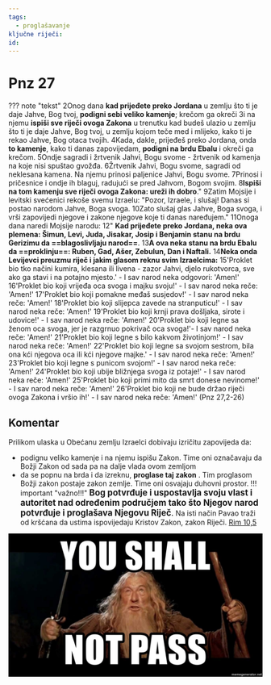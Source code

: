 ```yaml
---
tags: 
  - proglašavanje
ključne riječi:
id:
---
```

# Pnz 27

??? note "tekst"
	2Onog dana **kad prijeđete  preko Jordana** u zemlju što ti je daje Jahve, Bog tvoj, **podigni  sebi veliko kamenje**; krečom ga okreči 
	3i na njemu **ispiši sve  riječi ovoga Zakona** u trenutku kad budeš ulazio u zemlju što  ti je daje Jahve, Bog tvoj, u zemlju kojom teče med i mlijeko, kako ti je rekao Jahve, Bog otaca tvojih.
	4Kada, dakle, prijeđeš  preko Jordana, onda **to kamenje**, kako ti danas zapovijedam, **podigni  na brdu Ebalu** i okreči ga krečom.
	5Ondje sagradi i žrtvenik  Jahvi, Bogu svome - žrtvenik od kamenja na koje nisi spuštao  gvožđa.
	6Žrtvenik Jahvi, Bogu svome, sagradi od neklesana kamena.  Na njemu prinosi paljenice Jahvi, Bogu svome.
	7Prinosi i pričesnice  i ondje ih blaguj, radujući se pred Jahvom, Bogom svojim.
	8**Ispiši  na tom kamenju sve riječi ovoga Zakona: ureži ih dobro**."
	9Zatim Mojsije i levitski svećenici rekoše svemu Izraelu:  "Pozor, Izraele, i slušaj! Danas si postao narodom Jahve, Boga  svoga.
	10Zato slušaj glas Jahve, Boga svoga, i vrši zapovijedi  njegove i zakone njegove koje ti danas naređujem."
	11Onoga dana naredi Mojsije narodu:
	12" **Kad prijeđete  preko Jordana, neka ova plemena: Šimun, Levi, Juda, Jisakar,  Josip i Benjamin stanu na brdu Gerizimu da ==blagoslivljaju narod==**.
	13**A ova neka stanu na brdu Ebalu da ==proklinju==: Ruben, Gad,  Ašer, Zebulun, Dan i Naftali.**
	14**Neka onda Levijevci preuzmu  riječ i jakim glasom reknu svim Izraelcima:**
	15'Proklet bio tko načini kumira, klesana ili livena -  zazor Jahvi, djelo rukotvorca, sve ako ga stavi i na potajno  mjesto.' - I sav narod neka odgovori: 'Amen!'
	16'Proklet bio koji vrijeđa oca svoga i majku svoju!' -  I sav narod neka reče: 'Amen!'
	17'Proklet bio koji pomakne međaš susjedov!' - I sav narod  neka reče: 'Amen!'
	18'Proklet bio koji slijepca zavede na stranputicu!' -  I sav narod neka reče: 'Amen!'
	19'Proklet bio koji krnji prava došljaka, sirote i udovice!'  - I sav narod neka reče: 'Amen!'
	20'Proklet bio koji legne sa ženom oca svoga, jer je razgrnuo  pokrivač oca svoga!'- I sav narod neka reče: 'Amen!'
	21'Proklet bio koji legne s bilo kakvom životinjom!' -  I sav narod neka reče: 'Amen!'
	22'Proklet bio koji legne sa svojom sestrom, bila ona kći  njegova oca ili kći njegove majke.' - I sav narod neka reče:  'Amen!'
	23'Proklet bio koji legne s punicom svojom!' - I sav narod  neka reče: 'Amen!'
	24'Proklet bio koji ubije bližnjega svoga iz potaje!' -  I sav narod neka reče: 'Amen!'
	25'Proklet bio koji primi mito da smrt donese nevinome!'  - I sav narod neka reče: 'Amen!'
	26'Proklet bio koji ne bude držao riječi ovoga Zakona i  vršio ih!' - I sav narod neka reče: 'Amen!'
	      (Pnz 27,2-26)


## Komentar
Prilikom ulaska u Obećanu zemlju Izraelci dobivaju izričitu zapovijeda da:

  - podignu veliko kamenje i na njemu ispišu Zakon. Time oni označavaju da Božji Zakon od sada pa na dalje vlada ovom zemljom
  - da se popnu na brda i da izreknu, **proglase taj zakon** <!-- you shall not pass--> . Tim proglasom Božji zakon postaje zakon zemlje. Time oni osvajaju duhovni prostor.
!!! important "važno!!!"
    <big>**Bog potvrđuje i uspostavlja svoju vlast i autoritet nad određenim područjem tako što Njegov narod potvrđuje i proglašava Njegovu Riječ**.</big>
Na isti način Pavao traži od kršćana da ustima ispovijedaju Kristov Zakon, zakon Riječi. 
[Rim 10,5](Rim_10,5.md) 

![](../assets/Pasted%20image%2020220612113455.png)




